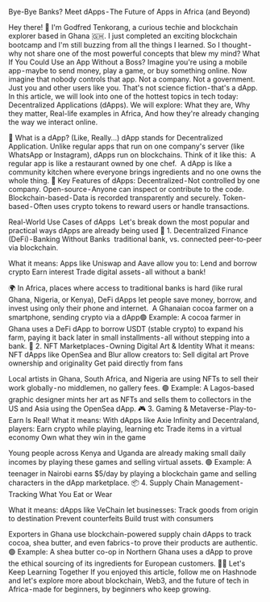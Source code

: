 Bye-Bye Banks? Meet dApps - The Future of Apps in Africa (and Beyond)

Hey there! 👋 I'm Godfred Tenkorang, a curious techie and blockchain explorer based in Ghana 🇬🇭. I just completed an exciting blockchain bootcamp and I'm still buzzing from all the things I learned. So I thought - why not share one of the most powerful concepts that blew my mind?
What If You Could Use an App Without a Boss?
Imagine you're using a mobile app - maybe to send money, play a game, or buy something online. Now imagine that nobody controls that app. Not a company. Not a government. Just you and other users like you. That's not science fiction - that's a dApp.
In this article, we will look into one of the hottest topics in tech today: Decentralized Applications (dApps). We will explore:
What they are,
Why they matter,
Real-life examples in Africa,
And how they're already changing the way we interact online.

🧠 What is a dApp? (Like, Really…)
dApp stands for Decentralized Application. Unlike regular apps that run on one company's server (like WhatsApp or Instagram), dApps run on blockchains.
Think of it like this:
 A regular app is like a restaurant owned by one chef.
 A dApp is like a community kitchen where everyone brings ingredients and no one owns the whole thing.
🧱 Key Features of dApps:
Decentralized - Not controlled by one company.
Open-source - Anyone can inspect or contribute to the code.
Blockchain-based - Data is recorded transparently and securely.
Token-based - Often uses crypto tokens to reward users or handle transactions.

Real-World Use Cases of dApps 
Let's break down the most popular and practical ways dApps are already being used
🏦 1. Decentralized Finance (DeFi) - Banking Without Banks
 traditional bank, vs. connected peer-to-peer via blockchain.

What it means:
Apps like Uniswap and Aave allow you to:
Lend and borrow crypto
Earn interest
Trade digital assets - all without a bank!

🌍 In Africa, places where access to traditional banks is hard (like rural Ghana, Nigeria, or Kenya), DeFi dApps let people save money, borrow, and invest using only their phone and internet. 
A Ghanaian cocoa farmer on a smartphone, sending crypto via a dApp🟢 Example: A cocoa farmer in Ghana uses a DeFi dApp to borrow USDT (stable crypto) to expand his farm, paying it back later in small installments - all without stepping into a bank.
🎨 2. NFT Marketplaces - Owning Digital Art & Identity
What it means:
NFT dApps like OpenSea and Blur allow creators to:
Sell digital art
Prove ownership and originality
Get paid directly from fans

Local artists in Ghana, South Africa, and Nigeria are using NFTs to sell their work globally - no middlemen, no gallery fees.
🟢 Example: A Lagos-based graphic designer mints her art as NFTs and sells them to collectors in the US and Asia using the OpenSea dApp.
🎮 3. Gaming & Metaverse - Play-to-Earn Is Real!
What it means:
With dApps like Axie Infinity and Decentraland, players:
Earn crypto while playing, learning etc
Trade items in a virtual economy
Own what they win in the game

Young people across Kenya and Uganda are already making small daily incomes by playing these games and selling virtual assets.
🟢 Example: A teenager in Nairobi earns $5/day by playing a blockchain game and selling characters in the dApp marketplace.
📦 4. Supply Chain Management - Tracking What You Eat or Wear

What it means:
dApps like VeChain let businesses:
Track goods from origin to destination
Prevent counterfeits
Build trust with consumers

Exporters in Ghana use blockchain-powered supply chain dApps to track cocoa, shea butter, and even fabrics - to prove their products are authentic.
🟢 Example: A shea butter co-op in Northern Ghana uses a dApp to prove the ethical sourcing of its ingredients for European customers.
🧑‍🏫 Let's Keep Learning Together
If you enjoyed this article, follow me on Hashnode and let's explore more about blockchain, Web3, and the future of tech in Africa - made for beginners, by beginners who keep growing.
